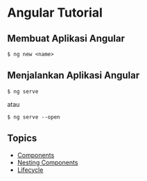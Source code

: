 # Angular Tutorial

## Membuat Aplikasi Angular

```
$ ng new <name>
```

## Menjalankan Aplikasi Angular

```
$ ng serve
```

atau

```
$ ng serve --open
```

## Topics

- [Components](./01-components.md)
- [Nesting Components](./02-nesting-components.md)
- [Lifecycle](./03-lifecycle.md)
